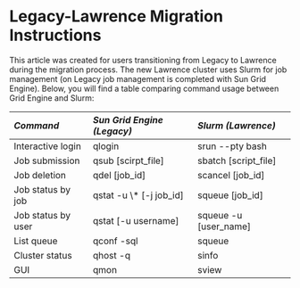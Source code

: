 # Legacy-Lawrence Migration Instructions

This article was created for users transitioning from Legacy to Lawrence during the migration process. The new Lawrence cluster uses Slurm for job management \(on Legacy job management is completed with Sun Grid Engine\). Below, you will find a table comparing command usage between Grid Engine and Slurm:



| _Command_ | _Sun Grid Engine \(Legacy\)_ | _Slurm \(Lawrence\)_ |
| :--- | :--- | :--- |
| Interactive login | qlogin | srun --pty bash |
| Job submission | qsub \[scirpt\_file\] | sbatch \[script\_file\] |
| Job deletion | qdel \[job\_id\] | scancel \[job\_id\] |
| Job status by job | qstat -u \\* \[-j job\_id\] | squeue \[job\_id\] |
| Job status by user | qstat \[-u username\] | squeue -u \[user\_name\] |
| List queue | qconf -sql | squeue |
| Cluster status | qhost -q | sinfo |
| GUI | qmon | sview |






